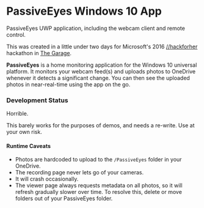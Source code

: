 # PassiveEyes Windows 10 App
PassiveEyes UWP application, including the webcam client and remote control.

This was created in a little under two days for Microsoft's 2016 [//hackforher](http://hackforher.org/) hackathon in [The Garage](http://www.microsoft.com/en-us/garage/).

**PassiveEyes** is a home monitoring application for the Windows 10 universal platform. It monitors your webcam feed(s) and uploads photos to OneDrive whenever it detects a significant change. You can then see the uploaded photos in near-real-time using the app on the go.


### Development Status

Horrible.

This barely works for the purposes of demos, and needs a re-write. Use at your own risk.

#### Runtime Caveats

* Photos are hardcoded to upload to the `/PassiveEyes` folder in your OneDrive.
* The recording page never lets go of your cameras.
* It will crash occasionally.
* The viewer page always requests metadata on all photos, so it will refresh gradually slower over time. To resolve this, delete or move folders out of your PassiveEyes folder.
